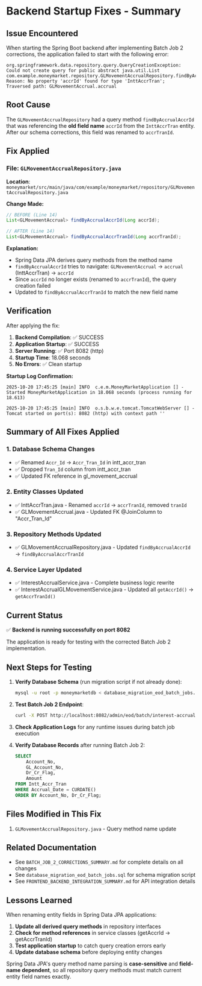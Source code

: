# Backend Startup Fixes - Summary

## Issue Encountered

When starting the Spring Boot backend after implementing Batch Job 2 corrections, the application failed to start with the following error:

```
org.springframework.data.repository.query.QueryCreationException:
Could not create query for public abstract java.util.List
com.example.moneymarket.repository.GLMovementAccrualRepository.findByAccrualAccrId(java.lang.Long);
Reason: No property 'accrId' found for type 'InttAccrTran';
Traversed path: GLMovementAccrual.accrual
```

## Root Cause

The `GLMovementAccrualRepository` had a query method `findByAccrualAccrId` that was referencing the **old field name** `accrId` from the `InttAccrTran` entity. After our schema corrections, this field was renamed to `accrTranId`.

## Fix Applied

### File: `GLMovementAccrualRepository.java`

**Location**: `moneymarket/src/main/java/com/example/moneymarket/repository/GLMovementAccrualRepository.java`

**Change Made:**
```java
// BEFORE (Line 14)
List<GLMovementAccrual> findByAccrualAccrId(Long accrId);

// AFTER (Line 14)
List<GLMovementAccrual> findByAccrualAccrTranId(Long accrTranId);
```

**Explanation:**
- Spring Data JPA derives query methods from the method name
- `findByAccrualAccrId` tries to navigate: `GLMovementAccrual` → `accrual` (InttAccrTran) → `accrId`
- Since `accrId` no longer exists (renamed to `accrTranId`), the query creation failed
- Updated to `findByAccrualAccrTranId` to match the new field name

## Verification

After applying the fix:

1. **Backend Compilation**: ✅ SUCCESS
2. **Application Startup**: ✅ SUCCESS
3. **Server Running**: ✅ Port 8082 (http)
4. **Startup Time**: 18.068 seconds
5. **No Errors**: ✅ Clean startup

**Startup Log Confirmation:**
```
2025-10-20 17:45:25 [main] INFO  c.e.m.MoneyMarketApplication [] -
Started MoneyMarketApplication in 18.068 seconds (process running for 18.613)

2025-10-20 17:45:25 [main] INFO  o.s.b.w.e.tomcat.TomcatWebServer [] -
Tomcat started on port(s): 8082 (http) with context path ''
```

## Summary of All Fixes Applied

### 1. Database Schema Changes
- ✅ Renamed `Accr_Id` → `Accr_Tran_Id` in intt_accr_tran
- ✅ Dropped `Tran_Id` column from intt_accr_tran
- ✅ Updated FK reference in gl_movement_accrual

### 2. Entity Classes Updated
- ✅ InttAccrTran.java - Renamed `accrId` → `accrTranId`, removed `tranId`
- ✅ GLMovementAccrual.java - Updated FK @JoinColumn to "Accr_Tran_Id"

### 3. Repository Methods Updated
- ✅ GLMovementAccrualRepository.java - Updated `findByAccrualAccrId` → `findByAccrualAccrTranId`

### 4. Service Layer Updated
- ✅ InterestAccrualService.java - Complete business logic rewrite
- ✅ InterestAccrualGLMovementService.java - Updated all `getAccrId()` → `getAccrTranId()`

## Current Status

✅ **Backend is running successfully on port 8082**

The application is ready for testing with the corrected Batch Job 2 implementation.

## Next Steps for Testing

1. **Verify Database Schema** (run migration script if not already done):
   ```bash
   mysql -u root -p moneymarketdb < database_migration_eod_batch_jobs.sql
   ```

2. **Test Batch Job 2 Endpoint**:
   ```bash
   curl -X POST http://localhost:8082/admin/eod/batch/interest-accrual
   ```

3. **Check Application Logs** for any runtime issues during batch job execution

4. **Verify Database Records** after running Batch Job 2:
   ```sql
   SELECT
       Account_No,
       GL_Account_No,
       Dr_Cr_Flag,
       Amount
   FROM Intt_Accr_Tran
   WHERE Accrual_Date = CURDATE()
   ORDER BY Account_No, Dr_Cr_Flag;
   ```

## Files Modified in This Fix

1. `GLMovementAccrualRepository.java` - Query method name update

## Related Documentation

- See `BATCH_JOB_2_CORRECTIONS_SUMMARY.md` for complete details on all changes
- See `database_migration_eod_batch_jobs.sql` for schema migration script
- See `FRONTEND_BACKEND_INTEGRATION_SUMMARY.md` for API integration details

## Lessons Learned

When renaming entity fields in Spring Data JPA applications:

1. **Update all derived query methods** in repository interfaces
2. **Check for method references** in service classes (getAccrId → getAccrTranId)
3. **Test application startup** to catch query creation errors early
4. **Update database schema** before deploying entity changes

Spring Data JPA's query method name parsing is **case-sensitive** and **field-name dependent**, so all repository query methods must match current entity field names exactly.

